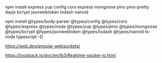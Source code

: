 npm install express yup config cors express mongoose pino pino-pretty dayjs bcrypt jsonwebtoken lodash nanoid

npm install @types/body-parser @types/config @types/cors @types/express @types/node @types/yup @types/pino @types/mongoose @types/bcrypt @types/jsonwebtoken @types/lodash @types/nanoid ts-node typescript -D


https://web.dev/angular-websockets/


https://loopback.io/doc/en/lb3/Realtime-socket-io.html